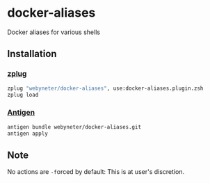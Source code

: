 # docker-aliases
Docker aliases for various shells

## Installation

### [zplug](https://github.com/zplug/zplug)

```zsh
zplug "webyneter/docker-aliases", use:docker-aliases.plugin.zsh
zplug load
```

### [Antigen](https://github.com/zsh-users/antigen)

```zsh
antigen bundle webyneter/docker-aliases.git
antigen apply
```


## Note

No actions are `-f`orced by default: This is at user's discretion. 
